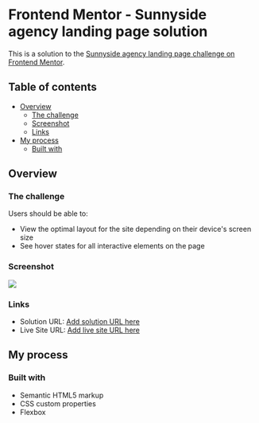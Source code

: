 # Frontend Mentor - Sunnyside agency landing page solution

This is a solution to the [Sunnyside agency landing page challenge on Frontend Mentor](https://www.frontendmentor.io/challenges/sunnyside-agency-landing-page-7yVs3B6ef).

## Table of contents

- [Overview](#overview)
  - [The challenge](#the-challenge)
  - [Screenshot](#screenshot)
  - [Links](#links)
- [My process](#my-process)
  - [Built with](#built-with)
## Overview

### The challenge

Users should be able to:

- View the optimal layout for the site depending on their device's screen size
- See hover states for all interactive elements on the page

### Screenshot

![](images/sunny.png)

### Links

- Solution URL: [Add solution URL here](https://github.com/Tuangpi/sunny-agency)
- Live Site URL: [Add live site URL here](https://tuangpi.github.io/sunny-agency/)

## My process

### Built with

- Semantic HTML5 markup
- CSS custom properties
- Flexbox

